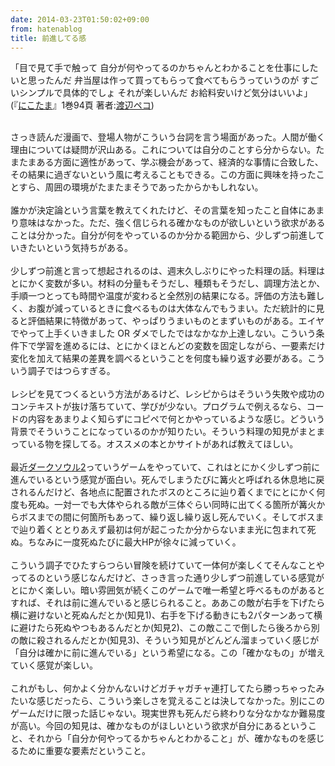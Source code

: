 ```yaml
---
date: 2014-03-23T01:50:02+09:00
from: hatenablog
title: 前進してる感
---
```


<p>「目で見て手で触って 自分が何やってるのかちゃんとわかることを仕事にしたいと思ったんだ 弁当屋は作って買ってもらって食べてもらうっていうのが すごいシンプルで具体的でしょ それが楽しいんだ お給料安いけど気分はいいよ」(『<a href="http://www.amazon.co.jp/gp/product/B009KYCT6U/ref=as_li_ss_tl?ie=UTF8&amp;camp=247&amp;creative=7399&amp;creativeASIN=B009KYCT6U&amp;linkCode=as2&amp;tag=r7kamura-22">にこたま</a>』1巻94頁 著者:<a class="keyword" href="http://d.hatena.ne.jp/keyword/%C5%CF%CA%D5%A5%DA%A5%B3">渡辺ペコ</a>)</p>
<div>
<div style="text-align: start;"> </div>
<div style="text-align: start;">さっき読んだ漫画で、登場人物がこういう台詞を言う場面があった。人間が働く理由については疑問が沢山ある。これについては自分のことすら分からない。たまたまある方面に適性があって、学ぶ機会があって、経済的な事情に合致した、その結果に過ぎないという風に考えることもできる。この方面に興味を持ったことすら、周囲の環境がたまたまそうであったからかもしれない。</div>
</div>
<div style="text-align: start;"> </div>
<div style="text-align: start;">誰かが決定論という言葉を教えてくれたけど、その言葉を知ったこと自体にあまり意味はなかった。ただ、強く信じられる確かなものが欲しいという欲求があることは分かった。自分が何をやっているのか分かる範囲から、少しずつ前進していきたいという気持ちがある。</div>
<div style="text-align: start;"> </div>
<div style="text-align: start;">少しずつ前進と言って想起されるのは、週末久しぶりにやった料理の話。<span style="text-align: justify;">料理はとにかく変数が多い。材料の分量もそうだし、種類もそうだし、調理方法とか、手順一つとっても時間や温度が変わると全然別の結果になる。評価の方法も難しく、お腹が減っているときに食べるものは大体なんでもうまい。ただ統計的に見ると評価結果に特徴があって、やっぱりうまいものとまずいものがある。エイヤでやって上手くいきました OR ダメでしたではなかなか上達しない。こういう条件下で学習を進めるには、とにかくほとんどの変数を固定しながら、一要素だけ変化を加えて結果の差異を調べるということを何度も繰り返す必要がある。こういう調子ではつらすぎる。</span></div>
<div style="text-align: start;"> </div>
<div style="text-align: start;">レシピを見てつくるという方法があるけど、レシピからはそういう失敗や成功のコンテキストが抜け落ちていて、学びが少ない。プログラムで例えるなら、コードの内容をあまりよく知らずにコピペで何とかやっているような感じ。どういう背景でそういうことになっているのかが知りたい。そういう料理の知見がまとまっている物を探してる。オススメの本とかサイトがあれば教えてほしい。</div>
<div style="text-align: start;"> </div>
<div style="text-align: start;">最近<a class="keyword" href="http://d.hatena.ne.jp/keyword/%A5%C0%A1%BC%A5%AF%A5%BD%A5%A6%A5%EB2">ダークソウル2</a>っていうゲームをやっていて、これはとにかく少しずつ前に進んでいるという感覚が面白い。死んでしまうたびに篝火と呼ばれる休息地に戻されるんだけど、各地点に配置されたボスのところに辿り着くまでにとにかく何度も死ぬ。一対一でも大体やられる敵が三体ぐらい同時に出てくる箇所が篝火からボスまでの間に何箇所もあって、繰り返し繰り返し死んでいく。そしてボスまで辿り着くととりあえず最初は何が起こったか分からないまま光に包まれて死ぬ。ちなみに一度死ぬたびに最大HPが徐々に減っていく。</div>
<div style="text-align: start;"> </div>
<div style="text-align: start;">こういう調子でひたすらつらい冒険を続けていて一体何が楽しくてそんなことやってるのという感じなんだけど、さっき言った通り少しずつ前進している感覚がとにかく楽しい。暗い雰囲気が続くこのゲームで唯一希望と呼べるものがあるとすれば、それは前に進んでいると感じられること。ああこの敵が右手を下げたら横に避けないと死ぬんだとか(知見1)、右手を下げる動きにも2パターンあって横に避けたら死ぬやつもあるんだとか(知見2)、この敵ここで倒したら後ろから別の敵に殺されるんだとか(知見3)、そういう知見がどんどん溜まっていく感じが「自分は確かに前に進んでいる」という希望になる。この「確かなもの」が増えていく感覚が楽しい。</div>
<div style="text-align: start;"> </div>
<div style="text-align: start;">これがもし、何かよく分かんないけどガチャガチャ連打してたら勝っちゃったみたいな感じだったら、こういう楽しさを覚えることは決してなかった。別にこのゲームだけに限った話じゃない。現実世界も死んだら終わりな分なかなか難易度が高い。今回の知見は、<span style="text-align: justify;">確かなものがほしいという欲求が自分にあるということ、それから「自分か何やってるかちゃんとわかること」が、確かなものを感じるために重要な要素だということ。</span></div>
